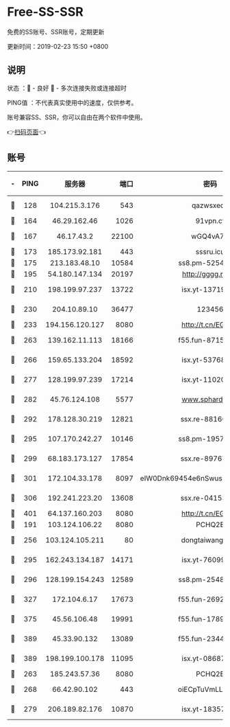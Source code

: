 # Free-SS-SSR

免费的SS账号、SSR账号，定期更新

更新时间：2019-02-23 15:50 +0800

## 说明

状态     ：🙂 - 良好 🙁 - 多次连接失败或连接超时

PING值   ：不代表真实使用中的速度，仅供参考。

账号兼容SS、SSR，你可以自由在两个软件中使用。

👉[扫码页面](https://liesauer.github.io/free-ss-ssr.github.io/)👈

## 账号

|-|PING|服务器|端口|密码|加密方式|区域|
|:----:|:----:|:-----:|-----:|:----:|:----:|:----:|
|🙂|128|104.215.3.176|543|qazwsxedc|aes-256-gcm|JP|
|🙂|164|46.29.162.46|1026|91vpn.cf|rc4-md5|RU|
|🙂|167|46.17.43.2|22100|wGQ4vA7D|aes-256-gcm|RU|
|🙂|173|185.173.92.181|443|sssru.icu|rc4-md5|RU|
|🙂|175|213.183.48.10|10584|ss8.pm-52546050|rc4-md5|RU|
|🙂|195|54.180.147.134|20197|http://gggg.rocks|chacha20|KR|
|🙂|210|198.199.97.237|13722|isx.yt-13719964|aes-256-cfb|US|
|🙂|230|204.10.89.10|36477|123456|aes-256-cfb|US|
|🙂|233|194.156.120.127|8080|http://t.cn/EGJIyrl|rc4-md5|RU|
|🙂|263|139.162.11.113|18166|f55.fun-87155784|aes-256-cfb|SG|
|🙂|266|159.65.133.204|18592|isx.yt-53768973|aes-256-cfb|SG|
|🙂|277|128.199.97.239|17214|isx.yt-11020903|aes-256-cfb|SG|
|🙂|282|45.76.124.108|5577|www.sphard.com|aes-256-cfb|AU|
|🙂|292|178.128.30.219|12821|ssx.re-88166677|aes-256-cfb|SG|
|🙂|295|107.170.242.27|10146|ss8.pm-19577834|aes-256-cfb|US|
|🙂|299|68.183.173.127|17854|ssx.re-89767953|aes-256-cfb|US|
|🙂|301|172.104.33.178|8097|eIW0Dnk69454e6nSwuspv9DmS201tQ0D|aes-256-cfb|SG|
|🙂|306|192.241.223.20|13608|ssx.re-04153947|aes-256-cfb|US|
|🙂|401|64.137.160.203|8080|http://t.cn/EGJIyrl|rc4-md5|CA|
|🙂|191|103.124.106.22|8080|PCHQ2E|rc4-md5|US|
|🙂|256|103.124.105.211|80|dongtaiwang.com|aes-256-cfb|US|
|🙂|295|162.243.134.187|14171|isx.yt-76099235|aes-256-cfb|US|
|🙂|296|128.199.154.243|12589|ss8.pm-25483788|aes-256-cfb|SG|
|🙂|327|172.104.6.17|17673|f55.fun-26926013|aes-256-cfb|US|
|🙂|375|45.56.106.48|19991|f55.fun-17890118|aes-256-cfb|US|
|🙂|389|45.33.90.132|13089|f55.fun-23448160|aes-256-cfb|US|
|🙂|389|198.199.100.178|11095|isx.yt-08687523|aes-256-cfb|US|
|🙁|263|185.243.57.36|8080|PCHQ2E|rc4-md5|US|
|🙁|268|66.42.90.102|443|oiECpTuVmLLxk4Ts|aes-256-cfb|US|
|🙁|279|206.189.82.176|10870|isx.yt-18357670|aes-256-cfb|SG|
